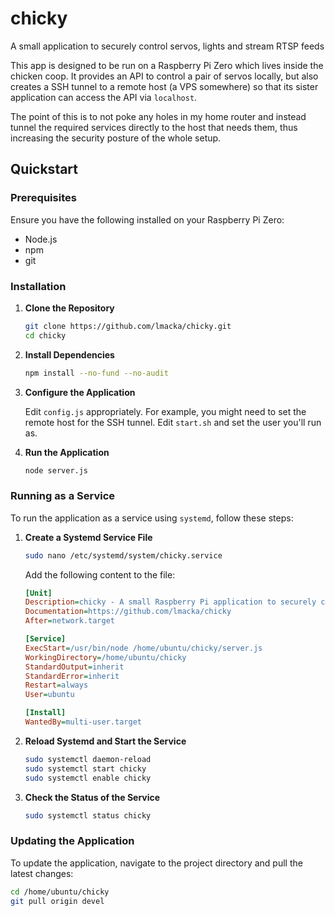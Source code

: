# chicky
A small application to securely control servos, lights and stream RTSP feeds

This app is designed to be run on a Raspberry Pi Zero which lives inside the chicken coop.  It provides an API to control a pair of servos locally, but also creates a SSH tunnel to a remote host (a VPS somewhere) so that its sister application can access the API via `localhost`.

The point of this is to not poke any holes in my home router and instead tunnel the required services directly to the host that needs them, thus increasing the security posture of the whole setup.

## Quickstart

### Prerequisites

Ensure you have the following installed on your Raspberry Pi Zero:
- Node.js
- npm
- git

### Installation

1. **Clone the Repository**

    ```bash
    git clone https://github.com/lmacka/chicky.git
    cd chicky
    ```

2. **Install Dependencies**

    ```bash
    npm install --no-fund --no-audit
    ```

3. **Configure the Application**

    Edit `config.js` appropriately. For example, you might need to set the remote host for the SSH tunnel.
    Edit `start.sh` and set the user you'll run as.

4. **Run the Application**

    ```bash
    node server.js
    ```

### Running as a Service

To run the application as a service using `systemd`, follow these steps:

1. **Create a Systemd Service File**

    ```bash
    sudo nano /etc/systemd/system/chicky.service
    ```

    Add the following content to the file:

    ```ini
    [Unit]
    Description=chicky - A small Raspberry Pi application to securely control servos, lights and stream RTSP feeds.
    Documentation=https://github.com/lmacka/chicky
    After=network.target

    [Service]
    ExecStart=/usr/bin/node /home/ubuntu/chicky/server.js
    WorkingDirectory=/home/ubuntu/chicky
    StandardOutput=inherit
    StandardError=inherit
    Restart=always
    User=ubuntu

    [Install]
    WantedBy=multi-user.target
    ```

2. **Reload Systemd and Start the Service**

    ```bash
    sudo systemctl daemon-reload
    sudo systemctl start chicky
    sudo systemctl enable chicky
    ```

3. **Check the Status of the Service**

    ```bash
    sudo systemctl status chicky
    ```

### Updating the Application

To update the application, navigate to the project directory and pull the latest changes:

```bash
cd /home/ubuntu/chicky
git pull origin devel